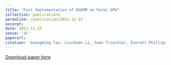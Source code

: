 ```yaml
---
title: "Fast Implementation of DGEMM on Fermi GPU"
collection: publications
permalink: /publication/2011-11-15
excerpt:
date: 2011-11-15
venue: 'SC'
paperurl:
citation: 'Guangming Tan, Linchuan Li, Sean Triechler, Everett Phillips, Yungang Bao, Ninghui Sun. &quot;Fast Implementation of DGEMM on Fermi GPU.&quot; <i>ACM/IEEE Supercomputing (SC), 2011.</i>'
---
```


[Download paper here](http://academicpages.github.io/files/paper2.pdf)
